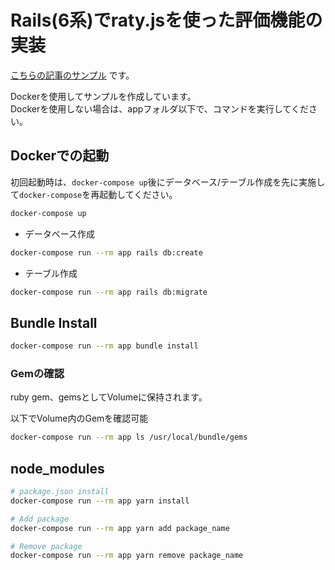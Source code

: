 # Rails(6系)でraty.jsを使った評価機能の実装

[こちらの記事のサンプル](https://toji.tech/rails6%e7%b3%bb%e3%81%a7raty-js%e3%82%92%e4%bd%bf%e3%81%a3%e3%81%9f%e8%a9%95%e4%be%a1%e6%a9%9f%e8%83%bd%e3%81%ae%e5%ae%9f%e8%a3%85/) です。

Dockerを使用してサンプルを作成しています。  
Dockerを使用しない場合は、appフォルダ以下で、コマンドを実行してください。

## Dockerでの起動
初回起動時は、`docker-compose up`後にデータベース/テーブル作成を先に実施して`docker-compose`を再起動してください。
```bash
docker-compose up
```

* データベース作成
```bash
docker-compose run --rm app rails db:create
```

* テーブル作成
```bash
docker-compose run --rm app rails db:migrate
```

## Bundle Install
```bash
docker-compose run --rm app bundle install
```

### Gemの確認
ruby gem、gemsとしてVolumeに保持されます。

以下でVolume内のGemを確認可能
```bash
docker-compose run --rm app ls /usr/local/bundle/gems
```

## node_modules
```bash
# package.json install
docker-compose run --rm app yarn install

# Add package
docker-compose run --rm app yarn add package_name

# Remove package
docker-compose run --rm app yarn remove package_name
```
